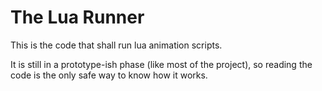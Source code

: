 # The Lua Runner

This is the code that shall run lua animation scripts.

It is still in a prototype-ish phase (like most of the project), so reading
the code is the only safe way to know how it works.


